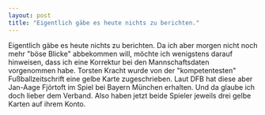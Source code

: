 ```yaml
---
layout: post
title: "Eigentlich gäbe es heute nichts zu berichten."
---
```


Eigentlich gäbe es heute nichts zu berichten. Da ich aber morgen nicht noch mehr "böse Blicke" abbekommen will, möchte ich wenigstens darauf hinweisen, dass ich eine Korrektur bei den Mannschaftsdaten vorgenommen habe. Torsten Kracht wurde von der "kompetentesten" Fußballzeitschrift eine gelbe Karte zugeschrieben. Laut DFB hat diese aber Jan-Aage Fjörtoft im Spiel bei Bayern München erhalten. Und da glaube ich doch lieber dem Verband. Also haben jetzt beide Spieler jeweils drei gelbe Karten auf ihrem Konto.
